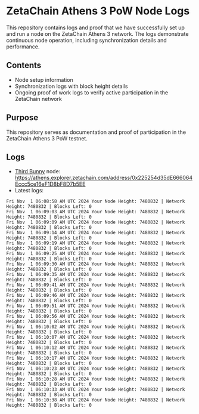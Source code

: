 # ZetaChain Athens 3 PoW Node Logs
This repository contains logs and proof that we have successfully set up and run a node on the ZetaChain Athens 3 network. The logs demonstrate continuous node operation, including synchronization details and performance.

## Contents
- Node setup information
- Synchronization logs with block height details
- Ongoing proof of work logs to verify active participation in the ZetaChain network

## Purpose
This repository serves as documentation and proof of participation in the ZetaChain Athens 3 PoW testnet.

## Logs

- [Third Bunny](https://thirdbunny.xyz/) node: https://athens.explorer.zetachain.com/address/0x225254d35dE666064Eccc5ce16eF1D8bF8D7b5EE
- Latest logs:
```
Fri Nov  1 06:08:58 AM UTC 2024 Your Node Height: 7480832 | Network Height: 7480832 | Blocks Left: 0
Fri Nov  1 06:09:03 AM UTC 2024 Your Node Height: 7480832 | Network Height: 7480832 | Blocks Left: 0
Fri Nov  1 06:09:09 AM UTC 2024 Your Node Height: 7480832 | Network Height: 7480832 | Blocks Left: 0
Fri Nov  1 06:09:14 AM UTC 2024 Your Node Height: 7480832 | Network Height: 7480832 | Blocks Left: 0
Fri Nov  1 06:09:19 AM UTC 2024 Your Node Height: 7480832 | Network Height: 7480832 | Blocks Left: 0
Fri Nov  1 06:09:25 AM UTC 2024 Your Node Height: 7480832 | Network Height: 7480832 | Blocks Left: 0
Fri Nov  1 06:09:30 AM UTC 2024 Your Node Height: 7480832 | Network Height: 7480832 | Blocks Left: 0
Fri Nov  1 06:09:35 AM UTC 2024 Your Node Height: 7480832 | Network Height: 7480832 | Blocks Left: 0
Fri Nov  1 06:09:41 AM UTC 2024 Your Node Height: 7480832 | Network Height: 7480832 | Blocks Left: 0
Fri Nov  1 06:09:46 AM UTC 2024 Your Node Height: 7480832 | Network Height: 7480832 | Blocks Left: 0
Fri Nov  1 06:09:51 AM UTC 2024 Your Node Height: 7480832 | Network Height: 7480832 | Blocks Left: 0
Fri Nov  1 06:09:56 AM UTC 2024 Your Node Height: 7480832 | Network Height: 7480832 | Blocks Left: 0
Fri Nov  1 06:10:02 AM UTC 2024 Your Node Height: 7480832 | Network Height: 7480832 | Blocks Left: 0
Fri Nov  1 06:10:07 AM UTC 2024 Your Node Height: 7480832 | Network Height: 7480832 | Blocks Left: 0
Fri Nov  1 06:10:12 AM UTC 2024 Your Node Height: 7480832 | Network Height: 7480832 | Blocks Left: 0
Fri Nov  1 06:10:17 AM UTC 2024 Your Node Height: 7480832 | Network Height: 7480832 | Blocks Left: 0
Fri Nov  1 06:10:23 AM UTC 2024 Your Node Height: 7480832 | Network Height: 7480832 | Blocks Left: 0
Fri Nov  1 06:10:28 AM UTC 2024 Your Node Height: 7480832 | Network Height: 7480832 | Blocks Left: 0
Fri Nov  1 06:10:33 AM UTC 2024 Your Node Height: 7480832 | Network Height: 7480832 | Blocks Left: 0
Fri Nov  1 06:10:38 AM UTC 2024 Your Node Height: 7480832 | Network Height: 7480832 | Blocks Left: 0
```
